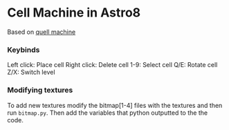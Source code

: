 # Cell Machine in Astro8
Based on [quell machine](https://github.com/blaumeise20/quell-machine)

### Keybinds
Left click: Place cell
Right click: Delete cell
1-9: Select cell
Q/E: Rotate cell
Z/X: Switch level

### Modifying textures
To add new textures modify the bitmap[1-4] files with the textures and then run `bitmap.py`.
Then add the variables that python outputted to the the code.
